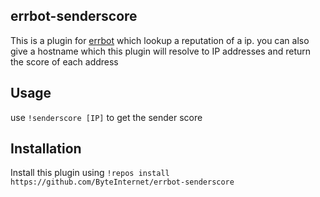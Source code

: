 errbot-senderscore
----------

This is a plugin for [errbot](http://errbot.io/) which lookup a reputation of a ip.
you can also give a hostname which this plugin will resolve to IP addresses and return the score of each address

Usage
-----
use `!senderscore [IP]` to get the sender score

Installation
------------

Install this plugin using `!repos install https://github.com/ByteInternet/errbot-senderscore`
